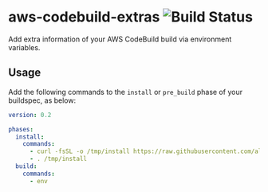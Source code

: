 # aws-codebuild-extras ![Build Status](https://codebuild.us-east-1.amazonaws.com/badges?uuid=eyJlbmNyeXB0ZWREYXRhIjoiS2NyUEZXUjJUQ2ZqRi9HeVFIWE5FWldMK1VOb29xbmVZWjBpdG9VV0ZDc2ZiRVdMcXJ1b3lML0hEWk9XS0hlL2xjM0V5NHVwZEdoSWZDMHRpV1NsQkxvPSIsIml2UGFyYW1ldGVyU3BlYyI6InRVa01aeDVFM05ja3hOT0EiLCJtYXRlcmlhbFNldFNlcmlhbCI6MX0%3D&branch=master)
Add extra information of your AWS CodeBuild build via environment variables.

## Usage

Add the following commands to the `install` or `pre_build` phase of your buildspec, as below:
```yaml
version: 0.2

phases:
  install:
    commands:
      - curl -fsSL -o /tmp/install https://raw.githubusercontent.com/alessandrobologna/aws-codebuild-extras/master/install
      - . /tmp/install
  build:
    commands:
      - env
```
